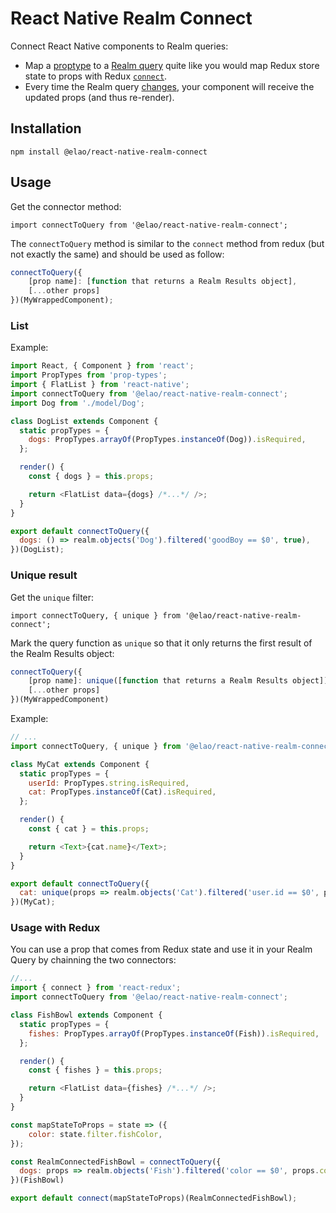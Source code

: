 # React Native Realm Connect

Connect React Native components to Realm queries:

- Map a [proptype](https://reactjs.org/docs/typechecking-with-proptypes.html) to a [Realm query](https://realm.io/docs/javascript/latest/#queries) quite like you would map Redux store state to props with Redux [`connect`](https://github.com/reactjs/react-redux/blob/master/docs/api.md#inject-dispatch-and-todos).
- Every time the Realm query [changes](https://realm.io/docs/javascript/latest/#notifications), your component will receive the updated props (and thus re-render).

## Installation

    npm install @elao/react-native-realm-connect

## Usage

Get the connector method:

`import connectToQuery from '@elao/react-native-realm-connect';`

The `connectToQuery` method is similar to the `connect` method from redux (but not exactly the same) and should be used as follow:


```javascript
connectToQuery({
    [prop name]: [function that returns a Realm Results object],
    [...other props]
})(MyWrappedComponent);
```

### List

Example:

```javascript
import React, { Component } from 'react';
import PropTypes from 'prop-types';
import { FlatList } from 'react-native';
import connectToQuery from '@elao/react-native-realm-connect';
import Dog from './model/Dog';

class DogList extends Component {
  static propTypes = {
    dogs: PropTypes.arrayOf(PropTypes.instanceOf(Dog)).isRequired,
  };

  render() {
    const { dogs } = this.props;

    return <FlatList data={dogs} /*...*/ />;
  }
}

export default connectToQuery({
  dogs: () => realm.objects('Dog').filtered('goodBoy == $0', true),
})(DogList);
```

### Unique result

Get the `unique` filter:

`import connectToQuery, { unique } from '@elao/react-native-realm-connect';`

Mark the query function as `unique` so that it only returns the first result of the Realm Results object:

```javascript
connectToQuery({
    [prop name]: unique([function that returns a Realm Results object]),
    [...other props]
})(MyWrappedComponent)
```

Example:

```javascript
// ...
import connectToQuery, { unique } from '@elao/react-native-realm-connect';

class MyCat extends Component {
  static propTypes = {
    userId: PropTypes.string.isRequired,
    cat: PropTypes.instanceOf(Cat).isRequired,
  };

  render() {
    const { cat } = this.props;

    return <Text>{cat.name}</Text>;
  }
}

export default connectToQuery({
  cat: unique(props => realm.objects('Cat').filtered('user.id == $0', props.userId)),
})(MyCat);
```

### Usage with Redux

You can use a prop that comes from Redux state and use it in your Realm Query by chainning the two connectors:

```javascript
//...
import { connect } from 'react-redux';
import connectToQuery from '@elao/react-native-realm-connect';

class FishBowl extends Component {
  static propTypes = {
    fishes: PropTypes.arrayOf(PropTypes.instanceOf(Fish)).isRequired,
  };

  render() {
    const { fishes } = this.props;

    return <FlatList data={fishes} /*...*/ />;
  }
}

const mapStateToProps = state => ({
    color: state.filter.fishColor,
});

const RealmConnectedFishBowl = connectToQuery({
  dogs: props => realm.objects('Fish').filtered('color == $0', props.color),
})(FishBowl)

export default connect(mapStateToProps)(RealmConnectedFishBowl);
```

